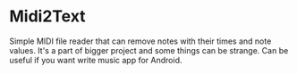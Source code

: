 # Midi2Text
Simple MIDI file reader that can remove notes with their times and note values. It's a part of bigger project and some things can be strange. Can be useful if you want write music app for Android.
